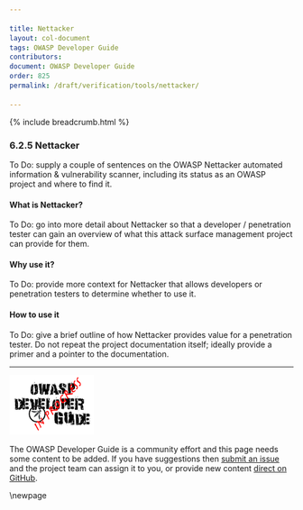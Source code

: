 ```yaml
---

title: Nettacker
layout: col-document
tags: OWASP Developer Guide
contributors:
document: OWASP Developer Guide
order: 825
permalink: /draft/verification/tools/nettacker/

---
```


{% include breadcrumb.html %}

### 6.2.5 Nettacker

To Do: supply a couple of sentences on the OWASP Nettacker automated information & vulnerability scanner,
including its status as an OWASP project and where to find it.

#### What is Nettacker?

To Do: go into more detail about Nettacker so that a developer / penetration tester
can gain an overview of what this attack surface management project can provide for them.

#### Why use it?

To Do: provide more context for Nettacker that allows developers or penetration testers to determine whether to use it.

#### How to use it

To Do: give a brief outline of how Nettacker provides value for a penetration tester.
Do not repeat the project documentation itself; ideally provide a primer and a pointer to the documentation.

----

![Developer Guide](../../../assets/images/dg_wip.png "OWASP Developer Guide")

The OWASP Developer Guide is a community effort and this page needs some content to be added.
If you have suggestions then [submit an issue][issue080205] and the project team can assign it to you,
or provide new content [direct on GitHub][edit080205].

[issue080205]: https://github.com/OWASP/www-project-developer-guide/issues/new?labels=enhancement&template=request.md&title=Update:%2008-verification/02-tools/05-nettacker
[edit080205]: https://github.com/OWASP/www-project-developer-guide/blob/main/draft/08-verification/02-tools/05-nettacker.md

\newpage
